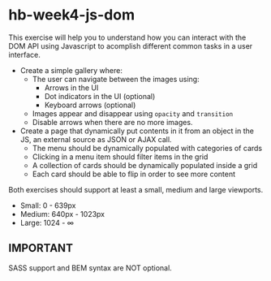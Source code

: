# hb-week4-js-dom
This exercise will help you to understand how you can interact with the DOM API using Javascript to acomplish different common tasks in a user interface.

- Create a simple gallery where:
  - The user can navigate between the images using:
    - Arrows in the UI
    - Dot indicators in the UI (optional)
    - Keyboard arrows (optional)
  - Images appear and disappear using `opacity` and `transition`
  - Disable arrows when there are no more images.
- Create a page that dynamically put contents in it from an object in the JS, an external source as JSON or AJAX call.
  - The menu should be dynamically populated with categories of cards
  - Clicking in a menu item should filter items in the grid
  - A collection of cards should be dynamically populated inside a grid
  - Each card should be able to flip in order to see more content
  
Both exercises should support at least a small, medium and large viewports.
- Small: 0 - 639px
- Medium: 640px - 1023px
- Large: 1024 - ∞

## IMPORTANT
SASS support and BEM syntax are NOT optional.
